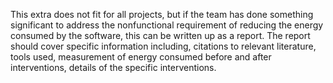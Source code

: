 This extra does not fit for all projects, but if the team has done something
significant to address the nonfunctional requirement of reducing the energy
consumed by the software, this can be written up as a report.  The report should
cover specific information including, citations to relevant literature, tools
used, measurement of energy consumed before and after interventions, details of
the specific interventions.
